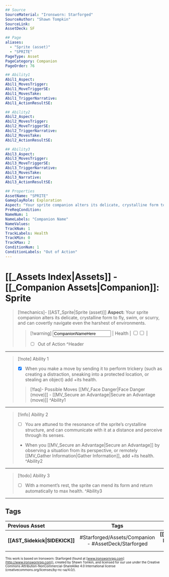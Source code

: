 ```yaml
---
## Source
SourceMaterial: "Ironsworn: Starforged"
SourceAuthor: "Shawn Tompkin"
SourceLink: 
AssetDeck: SF

## Page
aliases:
  - "Sprite (asset)"
  - "SPRITE"
PageType: Asset
PageCategory: Companion
PageOrder: 76

## Ability1
Abil1_Aspect:
Abil1_MovesTrigger:
Abil1_MoveTriggerSE:
Abil1_MovesTake:
Abil1_TriggerNarrative:
Abil1_ActionResultSE:

## Ability2
Abil2_Aspect:
Abil2_MovesTrigger:
Abil2_MoveTriggerSE:
Abil2_TriggerNarrative:
Abil2_MovesTake:
Abil2_ActionResultSE:

## Ability3
Abil3_Aspect:
Abil3_MovesTrigger:
Abil3_MoveTriggerSE:
Abil3_TriggerNarrative:
Abil3_MovesTake:
Abil3_Narrative:
Abil3_ActionResultSE:

## Properties
AssetName: "SPRITE"
GameplayRole: Exploration
Aspect: "Your sprite companion alters its delicate, crystalline form to fly, swim, or scurry, and can covertly navigate even the harshest of environments."
PreReqCondition: 
NameNum: 1
NameLabels: "Companion Name"
NameValues:
TrackNum: 1
TrackLabels: Health
TrackMin: 0
TrackMax: 2
ConditionNum: 1
ConditionLabels: "Out of Action"
---
```

# [[_Assets Index|Assets]] - [[_Companion Assets|Companion]]: Sprite
> [!mechanics]- [[AST_Sprite|Sprite (asset)]]
> **Aspect:** Your sprite companion alters its delicate, crystalline form to fly, swim, or scurry, and can covertly navigate even the harshest of environments.
> > [!warning] <input type=texbox value="CompanionNameHere"> | Health | <input type="checkbox" /><input type="checkbox" /> |
> > - [ ] Out of Action ^Header
___
> [!note] Ability 1
> - [x] When you make a move by sending it to perform trickery (such as creating a distraction, sneaking into a protected location, or stealing an object) add +its health. 
> > [!faq]- Possible Moves
> > [[MV_Face Danger|Face Danger (move)]] - [[MV_Secure an Advantage|Secure an Advantage (move)]] ^Ability1
___
> [!info] Ability 2
> - [ ] You are attuned to the resonance of the sprite’s crystalline structure, and can communicate with it at a distance and perceive through its senses. 
> - When you [[MV_Secure an Advantage|Secure an Advantage]] by observing a situation from its perspective, or remotely [[MV_Gather Information|Gather Information]], add +its health. ^Ability2
___
> [!todo] Ability 3
> - [ ] With a moment’s rest, the sprite can mend its form and return automatically to max health. ^Ability3
___

## Tags
| Previous Asset | Tags | Next Asset |
| :--- | :---: | ---: |
| **[[AST_Sidekick\|SIDEKICK]]** | #Starforged/Assets/Companion - #AssetDeck/Starforged | **[[AST_Survey Bot\|SURVEY BOT]]** |

<font size=-2>This work is based on Ironsworn: Starforged (found at [www.ironswornrpg.com](http://www.ironswornrpg.com)), created by Shawn Tomkin, and licensed for our use under the Creative Commons Attribution-NonCommercial-ShareAlike 4.0 International license  (creativecommons.org/licenses/by-nc-sa/4.0/).</font>